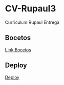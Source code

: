 # CV-Rupaul3
Curriculum Rupaul Entrega

## Bocetos
[Link Bocetos](https://www.figma.com/file/8z6fsVLohx67Hzzz72nAi8/Wireframe-RuPaul?type=design&node-id=209-151&t=l7rs93E3DqcNW9mW-0)

## Deploy
[Deploy](https://josefinaniela.github.io/CV-Rupaul3/)


